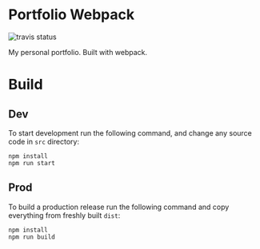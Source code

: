 # Portfolio Webpack

![travis status](https://travis-ci.org/r-karts/portfolio-webpack.svg?branch=master)

My personal portfolio. Built with webpack.

# Build

## Dev

To start development run the following command, and change any 
source code in `src` directory:

```console
npm install
npm run start 
```

## Prod

To build a production release run the following command and copy
everything from freshly built `dist`:

```console
npm install
npm run build 
```



